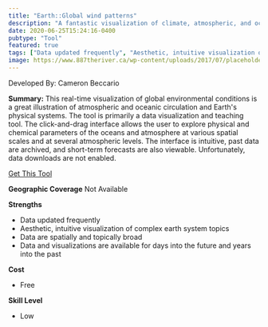 ```yaml
---
title: "Earth::Global wind patterns"
description: "A fantastic visualization of climate, atmospheric, and oceanic data for educational purposes."
date: 2020-06-25T15:24:16-0400
pubtype: "Tool"
featured: true
tags: ["Data updated frequently", "Aesthetic, intuitive visualization of complex earth system topics", "Data are spatially and topically broad", "Data and visualizations are available for days into the future and years into the past"]
image: https://www.887theriver.ca/wp-content/uploads/2017/07/placeholder.jpg
---
```

Developed By: Cameron Beccario

**Summary:** This real-time visualization of global environmental conditions is a great illustration of atmospheric and oceanic circulation and Earth's physical systems. The tool is primarily a data visualization and teaching tool. The click-and-drag interface allows the user to explore physical and chemical parameters of the oceans and atmosphere at various spatial scales and at several atmospheric levels. The interface is intuitive, past data are archived, and short-term forecasts are also viewable. Unfortunately, data downloads are not enabled.



<a href="https://earth.nullschool.net/" target="_blank">Get This Tool</a>

__**Geographic Coverage**__
Not Available

__**Strengths**__
-  Data updated frequently
-   Aesthetic, intuitive visualization of complex earth system topics
-   Data are spatially and topically broad
-   Data and visualizations are available for days into the future and years into the past

__**Cost**__
- Free

__**Skill Level**__
- Low
